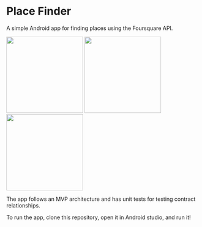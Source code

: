 # Place Finder
A simple Android app for finding places using the Foursquare API.

<img src="https://i.imgur.com/6ISi1bY.png" width="200px"> <img src="https://i.imgur.com/GBMVDIL.png" width="200px"> <img src="https://i.imgur.com/M41JASb.png" width="200px">

The app follows an MVP architecture and has unit tests for testing contract relationships.

To run the app, clone this repository, open it in Android studio, and run it!
